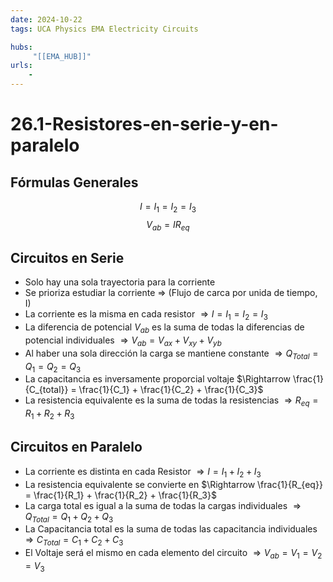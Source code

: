 ```yaml
---
date: 2024-10-22
tags: UCA Physics EMA Electricity Circuits

hubs:
     "[[EMA_HUB]]"
urls:
    -
---
```


# 26.1-Resistores-en-serie-y-en-paralelo


## Fórmulas Generales

$$
{I = I_1 = I_2 = I_3}
$$
$$
{V_{ab} = IR_{eq}}
$$

## Circuitos en Serie

* Solo hay una sola trayectoria para la corriente
* Se prioriza estudiar la corriente $\Rightarrow$ (Flujo de carca por unida de tiempo, I)
* La corriente es la misma en cada resistor $\Rightarrow I = I_1 = I_2 = I_3$
* La diferencia de potencial $V_{ab}$ es la suma de todas la diferencias de potencial individuales $\Rightarrow V_{ab} = V_{ax} + V_{xy} + V_{yb}$
* Al haber una sola dirección la carga se mantiene constante $\Rightarrow  Q_{Total} = Q_1 = Q_2 = Q_3$
* La capacitancia es inversamente proporcial voltaje $\Rightarrow \frac{1}{C_{total}} = \frac{1}{C_1} + \frac{1}{C_2} + \frac{1}{C_3}$
* La resistencia equivalente es la suma de todas la resistencias $\Rightarrow R_{eq} = R_1 + R_2 + R_3$

## Circuitos en Paralelo

* La corriente es distinta en cada Resistor $\Rightarrow I = I_1 + I_2 + I_3$
* La resistencia equivalente se convierte en $\Rightarrow \frac{1}{R_{eq}} = \frac{1}{R_1} + \frac{1}{R_2} + \frac{1}{R_3}$
* La carga total es igual a la suma de todas la cargas individuales $\Rightarrow Q_{Total} = Q_1 + Q_2 + Q_3$
* La Capacitancia total es la suma de todas las capacitancia individuales $\Rightarrow C_{Total} = C_1 + C_2 + C_3$
* El Voltaje será el mismo en cada elemento del circuito $\Rightarrow V_{ab} = V_1 = V_2 = V_3$

